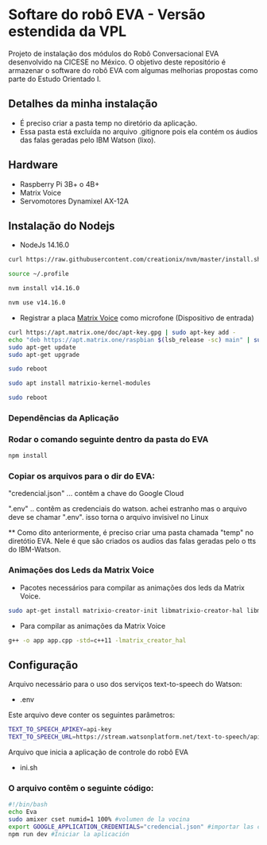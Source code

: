 # Softare do robô EVA - Versão estendida da VPL 

Projeto de instalação dos módulos do Robô Conversacional EVA desenvolvido na CICESE no México. O objetivo deste repositório é armazenar o software do robô EVA com algumas melhorias propostas como parte do Estudo Orientado I.

## Detalhes da minha instalação
* É preciso criar a pasta temp no diretório da aplicação.
* Essa pasta está excluída no arquivo .gitignore pois ela contém os áudios das falas geradas pelo IBM Watson (lixo).

## Hardware
- Raspberry Pi 3B+ o 4B+
- Matrix Voice
- Servomotores Dynamixel AX-12A

## Instalação do Nodejs

- NodeJs 14.16.0
```bash
curl https://raw.githubusercontent.com/creationix/nvm/master/install.sh | bash
```
```bash
source ~/.profile
```
```bash
nvm install v14.16.0
```
```bash
nvm use v14.16.0
```
- Registrar a placa [Matrix Voice](https://matrix-io.github.io/matrix-documentation/matrix-voice/resources/microphone/) como microfone (Dispositivo de entrada)

```bash
curl https://apt.matrix.one/doc/apt-key.gpg | sudo apt-key add -
echo "deb https://apt.matrix.one/raspbian $(lsb_release -sc) main" | sudo tee /etc/apt/sources.list.d/matrixlabs.list
sudo apt-get update
sudo apt-get upgrade
```

```bash
sudo reboot
```

```bash
sudo apt install matrixio-kernel-modules
```

```bash
sudo reboot
```

### Dependências da Aplicação
### Rodar o comando seguinte dentro da pasta do EVA
```bash
npm install
```

### Copiar os arquivos para o dir do EVA:

"credencial.json" ... contêm a chave do Google Cloud

".env" .. contêm as credenciais do watson. achei estranho mas o arquivo deve
se chamar ".env". isso torna o arquivo invisivel no Linux

** Como dito anteriormente, é preciso criar uma pasta chamada "temp" no diretótio EVA.
Nele é que são criados os audios das falas geradas pelo o tts do IBM-Watson.

<!--
### Librerías
 - Requerida para compilar la dependencia "speaker".
```bash
sudo apt-get install libasound2-dev
```
-->


### Animações dos Leds da Matrix Voice

 - Pacotes necessários para compilar as animações dos leds da Matrix Voice.
```bash
sudo apt-get install matrixio-creator-init libmatrixio-creator-hal libmatrixio-creator-hal-dev
```
 - Para compilar as animações da Matrix Voice
```bash
g++ -o app app.cpp -std=c++11 -lmatrix_creator_hal
```

## Configuração

Arquivo necessário para o uso dos serviços text-to-speech do Watson:

- .env

Este arquivo deve conter os seguintes parâmetros:

```bash
TEXT_TO_SPEECH_APIKEY=api-key
TEXT_TO_SPEECH_URL=https://stream.watsonplatform.net/text-to-speech/api
```

<!-- Arquivo necessário para o uso dos serviços do Google:

- [Archivo JSON que contiene la clave de la cuenta de servicio de Google](https://cloud.google.com/docs/authentication/getting-started)
- Opcionalmente el archivo '.env' para la configuración de los servicios de Watson podrá contener el siguiente parámetro si se desea utlizar un proyecto de Dialogflow de Google por defecto:
```bash
DIALOGFLOW_PROJECT_ID=google-dialogflow-proyect-name
``` -->

Arquivo que inicia a aplicação de controle do robô EVA

- ini.sh

### O arquivo contêm o seguinte código:

 ```bash
 #!/bin/bash
echo Eva
sudo amixer cset numid=1 100% #volumen de la vocina
export GOOGLE_APPLICATION_CREDENTIALS="credencial.json" #importar las credenciales de google
npm run dev #Iniciar la aplicación
 ```
